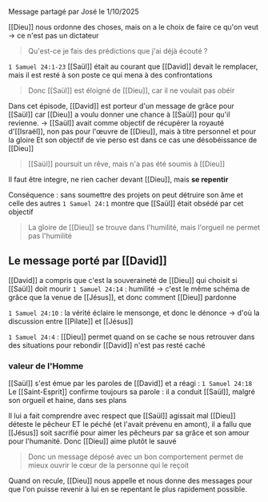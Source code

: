 Message partagé par José le 1/10/2025

[[Dieu]] nous ordonne des choses, mais on a le choix de faire ce qu'on veut
-> ce n'est pas un dictateur

>Qu'est-ce je fais des prédictions que j'ai déjà écouté ?

`1 Samuel 24:1-23` [[Saül]] était au courant que [[David]] devait le remplacer, mais il est resté à son poste ce qui mena à des confrontations 
>Donc [[Saül]] est éloigné de [[Dieu]], car il ne voulait pas obéir

Dans cet épisode, [[David]] est porteur d'un message de grâce pour [[Saül]] car [[Dieu]] a voulu donner une chance à [[Saül]] pour qu'il revienne.
-> [[Saül]] avait comme objectif de récupérer la royauté d'[[Israël]], non pas pour l'œuvre de [[Dieu]], mais à titre personnel et pour la gloire
Et son objectif de vie perso est dans ce cas une désobéissance de [[Dieu]]
> [[Saül]] poursuit un rêve, mais n'a pas été soumis à [[Dieu]]

Il faut être integre, ne rien cacher devant [[Dieu]], mais **se repentir**

Conséquence : sans soumettre des projets on peut détruire son âme et celle des autres
`1 Samuel 24:1` montre que [[Saül]] était obsédé par cet objectif

> La gloire de [[Dieu]] se trouve dans l'humilité, mais l'orgueil ne permet pas l'humilité
## Le message porté par [[David]]
[[David]] a compris que c'est la souveraineté de [[Dieu]] qui choisit si [[Saül]] doit mourir
`1 Samuel 24:14` : humilité
-> c'est le même schéma de grâce que la venue de [[Jésus]], et donc comment [[Dieu]] pardonne

`1 Samuel 24:10` : la vérité éclaire le mensonge, et donc le dénonce
-> d'où la discussion entre [[Pilate]] et [[Jésus]]

`1 Samuel 24:4` : [[Dieu]] permet quand on se cache se nous retrouver dans des situations pour rebondir
[[David]] n'est pas resté caché
### valeur de l'Homme
[[Saül]] s'est émue par les paroles de [[David]] et a réagi : `1 Samuel 24:18`
Le [[Saint-Esprit]] confirme toujours sa parole : il a conduit [[Saül]], malgré son orgueil et haine, dans ses plans

Il lui a fait comprendre avec respect que [[Saül]] agissait mal
[[Dieu]] déteste le pêcheur ET le péché (et l'avait prévenu en amont), il a fallu que [[Jésus]] soit sacrifié pour aimer les pêcheurs par sa grâce et son amour pour l'humanité. Donc [[Dieu]] aime plutôt le sauvé

>Donc un message déposé avec un bon comportement permet de mieux ouvrir le cœur de la personne qui le reçoit

Quand on recule, [[Dieu]] nous appelle et nous donne des messages pour que l'on puisse revenir à lui en se repentant le plus rapidement possible.